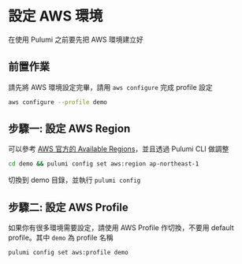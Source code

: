 # 設定 AWS 環境

在使用 Pulumi 之前要先把 AWS 環境建立好

## 前置作業

請先將 AWS 環境設定完畢，請用 `aws configure` 完成 profile 設定

```sh
aws configure --profile demo
```

## 步驟一: 設定 AWS Region

可以參考 [AWS 官方的 Available Regions](https://docs.aws.amazon.com/AWSEC2/latest/UserGuide/using-regions-availability-zones.html#concepts-available-regions)，並且透過 Pulumi CLI 做調整

```sh
cd demo && pulumi config set aws:region ap-northeast-1
```

切換到 demo 目錄，並執行 `pulumi config`

## 步驟二: 設定 AWS Profile

如果你有很多環境需要設定，請使用 AWS Profile 作切換，不要用 default profile。其中 `demo` 為 profile 名稱

```sh
pulumi config set aws:profile demo
```
